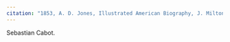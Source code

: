 ```yaml
---
citation: "1853, A. D. Jones, Illustrated American Biography, J. Milton Emerson & Co., New York NY, v1, p13, Google Books."
---
```


Sebastian Cabot.

